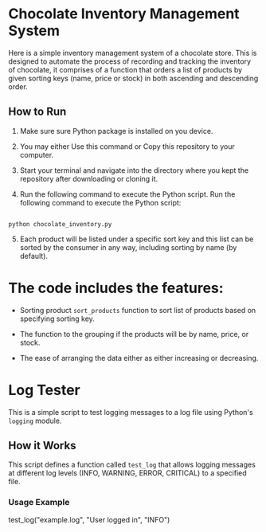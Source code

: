 # Chocolate Inventory Management System

Here is a simple inventory management system of a chocolate store. This is designed to automate the process of recording and tracking the inventory of chocolate, it comprises of a function that orders a list of products by given sorting keys (name, price or stock) in both ascending and descending order.

## How to Run

1. Make sure sure Python package is installed on you device.

2. You may either Use this command or Copy this repository to your computer.

3. Start your terminal and navigate into the directory where you kept the repository after downloading or cloning it.

4. Run the following command to execute the Python script. Run the following command to execute the Python script:

```

python chocolate_inventory.py

```

5. Each product will be listed under a specific sort key and this list can be sorted by the consumer in any way, including sorting by name (by default).

# The code includes the features:

- Sorting product `sort_products` function to sort list of products based on specifying sorting key.

- The function to the grouping if the products will be by name, price, or stock.

- The ease of arranging the data either as either increasing or decreasing.

# Log Tester

This is a simple script to test logging messages to a log file using Python's `logging` module.

## How it Works

This script defines a function called `test_log` that allows logging messages at different log levels (INFO, WARNING, ERROR, CRITICAL) to a specified file.

### Usage Example

test_log("example.log", "User logged in", "INFO")